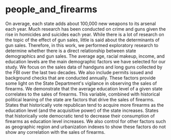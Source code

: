 # people_and_firearms

On average, each state adds about 100,000 new weapons to its arsenal each year. Much research has been conducted on crime and guns given the rise in homicides and suicides each year. While there is a lot of research on the topic of the effect of gun sales, little is said about the determinants of gun sales. Therefore, in this work, we performed exploratory research to determine whether there is a direct relationship between state demographics and gun sales.
The average age, racial makeup, income, and education levels are the main demographic factors we have selected for our study. We focus on the sales data of handguns and long guns collected by the FBI over the last two decades. We also include permits issued and background checks that are conducted annually. These factors provide some light on the State Department's vigilance in observing the sales of firearms. 
We demonstrate that the average education level of a given state correlates to the sales of firearms. This variable, combined with historical political leaning of the state are factors that drive the sales of firearms. States that historically vote republican tend to acquire more firearms as the education level (and the acquisitive power) of the state increases. States that historically vote democratic tend to decrease their consumption of firearms as education level increases. We also control for other factors such as geographic region and urbanization indexes to show these factors do not show any correlation with the sales of firearms.
